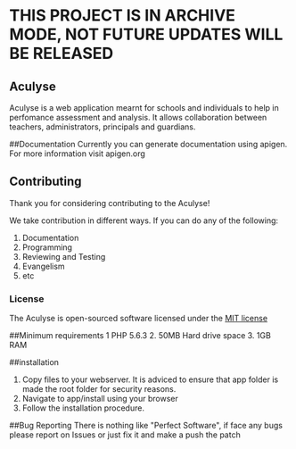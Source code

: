 # THIS PROJECT IS IN ARCHIVE MODE, NOT FUTURE UPDATES WILL BE RELEASED

## Aculyse

Aculyse is a web application mearnt for schools and individuals to help in perfomance assessment and analysis. It allows collaboration between teachers, administrators, principals and guardians. 

##Documentation
Currently you can generate documentation using apigen. For more information visit apigen.org 


## Contributing

Thank you for considering contributing to the Aculyse!

We take contribution in different ways. If you can do any of the following:
1. Documentation
2. Programming
3. Reviewing and Testing
4. Evangelism
5. etc


### License

The Aculyse is open-sourced software licensed under the [MIT license](http://opensource.org/licenses/MIT)


##Minimum requirements
1 PHP 5.6.3
2. 50MB Hard drive space
3. 1GB RAM

##installation
1. Copy files to your webserver. It is adviced to ensure that app folder is made the root folder for security reasons.
2. Navigate to app/install using your browser
3. Follow the installation procedure.

##Bug Reporting
There is nothing like "Perfect Software", if face any bugs please report on Issues or just fix it and make a push the patch
